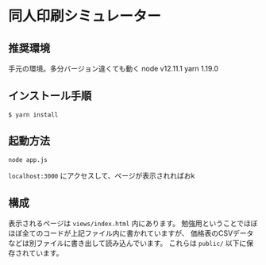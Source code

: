 # 同人印刷シミュレーター

## 推奨環境

手元の環境。多分バージョン違くても動く
node v12.11.1
yarn 1.19.0

## インストール手順

```
$ yarn install
```

## 起動方法

```
node app.js
```

`localhost:3000` にアクセスして、ページが表示されればおk

## 構成

表示されるページは `views/index.html` 内にあります。
勉強用ということでほぼほぼ全てのコードが上記ファイル内に書かれていますが、
価格表のCSVデータなどは別ファイルに書き出して読み込んでいます。
これらは `public/` 以下に保存されています。